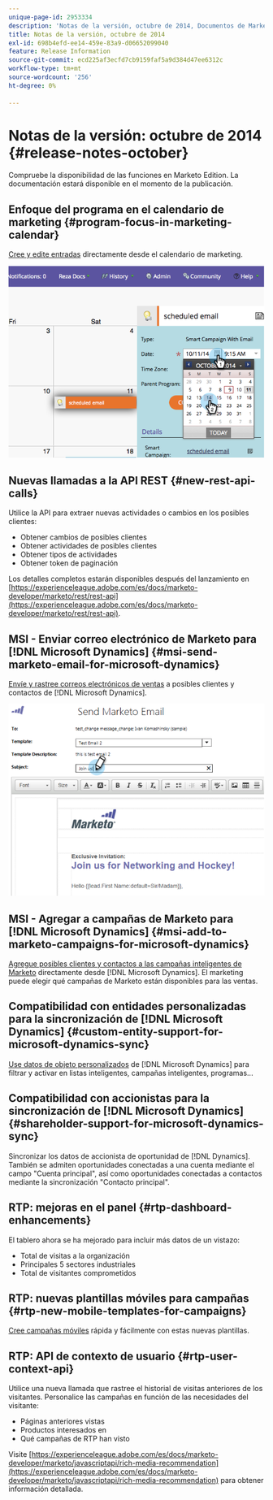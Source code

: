 ```yaml
---
unique-page-id: 2953334
description: 'Notas de la versión, octubre de 2014, Documentos de Marketo: documentación del producto'
title: Notas de la versión, octubre de 2014
exl-id: 698b4efd-ee14-459e-83a9-d06652099040
feature: Release Information
source-git-commit: ecd225af3ecfd7cb9159faf5a9d384d47ee6312c
workflow-type: tm+mt
source-wordcount: '256'
ht-degree: 0%

---
```


# Notas de la versión: octubre de 2014 {#release-notes-october}

Compruebe la disponibilidad de las funciones en Marketo Edition. La documentación estará disponible en el momento de la publicación.

## Enfoque del programa en el calendario de marketing {#program-focus-in-marketing-calendar}

[Cree y edite entradas](/help/marketo/product-docs/core-marketo-concepts/marketing-calendar/understanding-the-calendar/understand-enable-program-focus.md) directamente desde el calendario de marketing.

![](assets/image2014-10-20-11-3a48-3a51.png)

## Nuevas llamadas a la API REST {#new-rest-api-calls}

Utilice la API para extraer nuevas actividades o cambios en los posibles clientes:

* Obtener cambios de posibles clientes
* Obtener actividades de posibles clientes
* Obtener tipos de actividades
* Obtener token de paginación

Los detalles completos estarán disponibles después del lanzamiento en [https://experienceleague.adobe.com/es/docs/marketo-developer/marketo/rest/rest-api](https://experienceleague.adobe.com/es/docs/marketo-developer/marketo/rest/rest-api).

## MSI - Enviar correo electrónico de Marketo para [!DNL Microsoft Dynamics] {#msi-send-marketo-email-for-microsoft-dynamics}

[Envíe y rastree correos electrónicos de ventas](/help/marketo/product-docs/marketo-sales-insight/msi-for-microsoft-dynamics/setting-up-and-using/send-a-marketo-sales-email-from-microsoft-dynamics.md) a posibles clientes y contactos de [!DNL Microsoft Dynamics].

![](assets/image2014-10-20-11-3a49-3a25.png)

## MSI - Agregar a campañas de Marketo para [!DNL Microsoft Dynamics] {#msi-add-to-marketo-campaigns-for-microsoft-dynamics}

[Agregue posibles clientes y contactos a las campañas inteligentes de Marketo](/help/marketo/product-docs/marketo-sales-insight/msi-for-microsoft-dynamics/setting-up-and-using/add-a-lead-contact-to-a-marketo-campaign-from-microsoft-dynamics.md) directamente desde [!DNL Microsoft Dynamics]. El marketing puede elegir qué campañas de Marketo están disponibles para las ventas.

## Compatibilidad con entidades personalizadas para la sincronización de [!DNL Microsoft Dynamics] {#custom-entity-support-for-microsoft-dynamics-sync}

[Use datos de objeto personalizados](/help/marketo/product-docs/crm-sync/microsoft-dynamics-sync/microsoft-dynamics-sync-details/enable-sync-for-a-custom-entity.md) de [!DNL Microsoft Dynamics] para filtrar y activar en listas inteligentes, campañas inteligentes, programas...

## Compatibilidad con accionistas para la sincronización de [!DNL Microsoft Dynamics] {#shareholder-support-for-microsoft-dynamics-sync}

Sincronizar los datos de accionista de oportunidad de [!DNL Dynamics]. También se admiten oportunidades conectadas a una cuenta mediante el campo &quot;Cuenta principal&quot;, así como oportunidades conectadas a contactos mediante la sincronización &quot;Contacto principal&quot;.

## RTP: mejoras en el panel {#rtp-dashboard-enhancements}

El tablero ahora se ha mejorado para incluir más datos de un vistazo:

* Total de visitas a la organización
* Principales 5 sectores industriales
* Total de visitantes comprometidos

## RTP: nuevas plantillas móviles para campañas {#rtp-new-mobile-templates-for-campaigns}

[Cree campañas móviles](/help/marketo/product-docs/web-personalization/using-templates/using-templates-to-create-web-campaigns.md) rápida y fácilmente con estas nuevas plantillas.

## RTP: API de contexto de usuario {#rtp-user-context-api}

Utilice una nueva llamada que rastree el historial de visitas anteriores de los visitantes. Personalice las campañas en función de las necesidades del visitante:

* Páginas anteriores vistas
* Productos interesados en
* Qué campañas de RTP han visto

Visite [https://experienceleague.adobe.com/es/docs/marketo-developer/marketo/javascriptapi/rich-media-recommendation](https://experienceleague.adobe.com/es/docs/marketo-developer/marketo/javascriptapi/rich-media-recommendation) para obtener información detallada.
